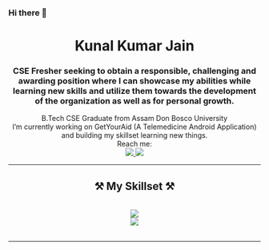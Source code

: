 ### Hi there 👋
<h1 align="center">Kunal Kumar Jain</h1>
<h3 align="center">CSE Fresher seeking to obtain a responsible, challenging and awarding position where I can showcase my abilities while learning new skills and utilize them towards the development of the organization as well as for personal growth.</h3>
<div align="center">
  B.Tech CSE Graduate from Assam Don Bosco University<br>
   I’m currently working on GetYourAid (A Telemedicine Android Application) and building my skillset learning new things.<br>
   Reach me:
</div>

<div align="center"> 
  <a href="mailto:kunaljn47@gmail.com">
    <img src="https://img.shields.io/badge/Gmail-333333?style=for-the-badge&logo=gmail&logoColor=your_color" />
  </a>
  <a href="https://www.linkedin.com/in/kunal47/" target="_blank">
    <img src="https://img.shields.io/badge/LinkedIn-333333?style=for-the-badge&logo=linkedin&logoColor=your_color" target="_blank" />
  </a>
</div>

<hr/>
 
<h2 align="center">⚒️ My Skillset ⚒️</h2>
<br/>
<div align="center">
  <img src="https://skillicons.dev/icons?i=java,python,c,cpp,dart" /><br>
    <img src="https://skillicons.dev/icons?i=androidstudio,flutter,firebase,vscode,html,mysql,github" /><br>
  <br/>
  </div>
<hr/>
<!--
<h2 align="center">⚡ Stats ⚡</h2>
<br>
<div align=center>
  <img width=390 src="your_stats_badge_1_URL" alt="streak stats"/>
  <img width=390 src="your_stats_badge_2_URL" alt="readme stats" />
  <br/>
  <img width=325 align="center" src="your_top_langs_badge_URL" alt="top langs" />
</div>
<hr>
<hr>
<!--
**kun-zZ/kun-zZ** is a ✨ _special_ ✨ repository because its `README.md` (this file) appears on your GitHub profile.

Here are some ideas to get you started:

- 🔭 I’m currently working on ...
- 🌱 I’m currently learning ...
- 👯 I’m looking to collaborate on ...
- 🤔 I’m looking for help with ...
- 💬 Ask me about ...
- 📫 How to reach me: ...
- 😄 Pronouns: ...
- ⚡ Fun fact: ...
-->
